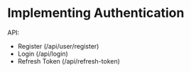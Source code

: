 # Implementing Authentication
API:

- Register (/api/user/register)
- Login (/api/login)
- Refresh Token (/api/refresh-token)
